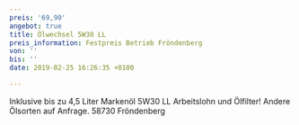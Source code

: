```yaml
---
preis: '69,90'
angebot: true
title: Ölwechsel 5W30 LL
preis_information: Festpreis Betrieb Fröndenberg
von: ''
bis: ''
date: 2019-02-25 16:26:35 +0100

---
```

Inklusive bis zu 4,5 Liter Markenöl 5W30 LL Arbeitslohn und Ölfilter! Andere Ölsorten auf Anfrage. 58730 Fröndenberg
